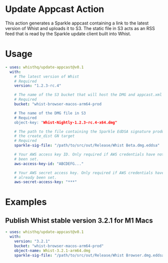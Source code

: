 # Update Appcast Action

This action generates a Sparkle appcast containing a link to the latest version of Whist and uploads it to S3.
The static file in S3 acts as an RSS feed that is read by the Sparkle update client built into Whist.

# Usage

```yaml
- uses: whisthq/update-appcast@v0.1
  with:
    # The latest version of Whist
    # Required
    version: "1.2.3-rc.4"

    # The name of the S3 bucket that will host the DMG and appcast.xml
    # Required
    bucket: "whist-browser-macos-arm64-prod

    # The name of the DMG file in S3
    # Required
    object-key: "Whist-Nightly-1.2.3-rc.4-x64.dmg"

    # The path to the file containing the Sparkle EdDSA signature produced by
    # the create_dist GN target
    # Required
    sparkle-sig-file: "/path/to/src/out/Release/Whist Beta.dmg.eddsa"

    # Your AWS access key ID. Only required if AWS credentials have not already
    # been set.
    aws-access-key-id: "ABCDEFG..."

    # Your AWS secret access key. Only required if AWS credentials have not
    # already been set.
    aws-secret-access-key: "***"
```

# Examples

## Publish Whist stable version 3.2.1 for M1 Macs

```yaml
- uses: whisthq/update-appcast@v0.1
  with:
    version: "3.2.1"
    bucket: "whist-browser-macos-arm64-prod"
    object-name: Whist-3.2.1-arm64.dmg
    sparkle-sig-file: "/path/to/src/out/Release/Whist Browser.dmg.eddsa
```
